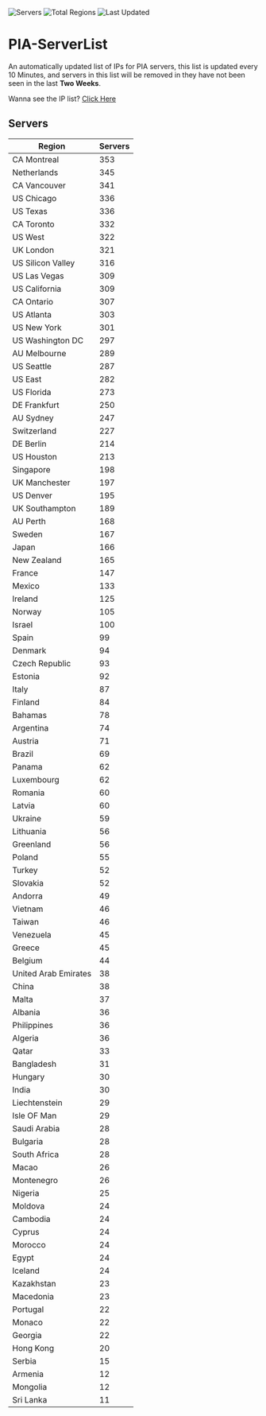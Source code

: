 ![Servers](https://img.shields.io/badge/Servers-11,745-darkgreen)
![Total Regions](https://img.shields.io/badge/Total_Regions-97-darkgreen)
![Last Updated](https://img.shields.io/badge/Last_Updated-April_29_2024_10:30_EDT-darkgreen)

# PIA-ServerList
An automatically updated list of IPs for PIA servers, this list is updated every 10 Minutes, and servers in this list will be removed in they have not been seen in the last **Two Weeks**.

Wanna see the IP list? [Click Here](./servers.json)

## Servers
| Region               | Servers |
|----------------------|---------|
| CA Montreal | 353 |
| Netherlands | 345 |
| CA Vancouver | 341 |
| US Chicago | 336 |
| US Texas | 336 |
| CA Toronto | 332 |
| US West | 322 |
| UK London | 321 |
| US Silicon Valley | 316 |
| US Las Vegas | 309 |
| US California | 309 |
| CA Ontario | 307 |
| US Atlanta | 303 |
| US New York | 301 |
| US Washington DC | 297 |
| AU Melbourne | 289 |
| US Seattle | 287 |
| US East | 282 |
| US Florida | 273 |
| DE Frankfurt | 250 |
| AU Sydney | 247 |
| Switzerland | 227 |
| DE Berlin | 214 |
| US Houston | 213 |
| Singapore | 198 |
| UK Manchester | 197 |
| US Denver | 195 |
| UK Southampton | 189 |
| AU Perth | 168 |
| Sweden | 167 |
| Japan | 166 |
| New Zealand | 165 |
| France | 147 |
| Mexico | 133 |
| Ireland | 125 |
| Norway | 105 |
| Israel | 100 |
| Spain | 99 |
| Denmark | 94 |
| Czech Republic | 93 |
| Estonia | 92 |
| Italy | 87 |
| Finland | 84 |
| Bahamas | 78 |
| Argentina | 74 |
| Austria | 71 |
| Brazil | 69 |
| Panama | 62 |
| Luxembourg | 62 |
| Romania | 60 |
| Latvia | 60 |
| Ukraine | 59 |
| Lithuania | 56 |
| Greenland | 56 |
| Poland | 55 |
| Turkey | 52 |
| Slovakia | 52 |
| Andorra | 49 |
| Vietnam | 46 |
| Taiwan | 46 |
| Venezuela | 45 |
| Greece | 45 |
| Belgium | 44 |
| United Arab Emirates | 38 |
| China | 38 |
| Malta | 37 |
| Albania | 36 |
| Philippines | 36 |
| Algeria | 36 |
| Qatar | 33 |
| Bangladesh | 31 |
| Hungary | 30 |
| India | 30 |
| Liechtenstein | 29 |
| Isle OF Man | 29 |
| Saudi Arabia | 28 |
| Bulgaria | 28 |
| South Africa | 28 |
| Macao | 26 |
| Montenegro | 26 |
| Nigeria | 25 |
| Moldova | 24 |
| Cambodia | 24 |
| Cyprus | 24 |
| Morocco | 24 |
| Egypt | 24 |
| Iceland | 24 |
| Kazakhstan | 23 |
| Macedonia | 23 |
| Portugal | 22 |
| Monaco | 22 |
| Georgia | 22 |
| Hong Kong | 20 |
| Serbia | 15 |
| Armenia | 12 |
| Mongolia | 12 |
| Sri Lanka | 11 |